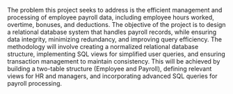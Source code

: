 The problem this project seeks to address is the efficient management and processing of employee payroll data, including employee hours worked, overtime, bonuses, and deductions. The objective of the project is to design a relational database system that handles payroll records, while ensuring data integrity, minimizing redundancy, and improving query efficiency. The methodology will involve creating a normalized relational database structure, implementing SQL views for simplified user queries, and ensuring transaction management to maintain consistency. This will be achieved by building a two-table structure (Employee and Payroll), defining relevant views for HR and managers, and incorporating advanced SQL queries for payroll processing.
